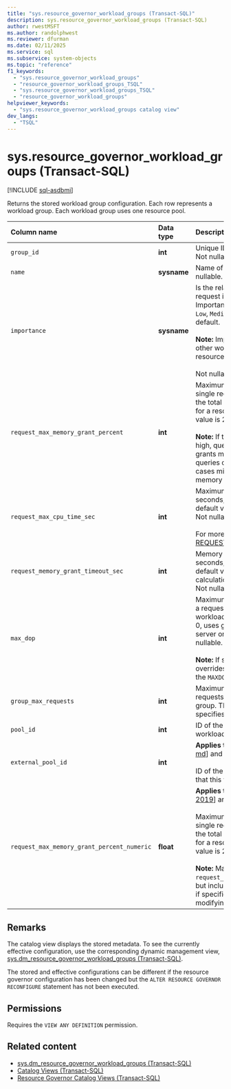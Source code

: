 ```yaml
---
title: "sys.resource_governor_workload_groups (Transact-SQL)"
description: sys.resource_governor_workload_groups (Transact-SQL)
author: rwestMSFT
ms.author: randolphwest
ms.reviewer: dfurman
ms.date: 02/11/2025
ms.service: sql
ms.subservice: system-objects
ms.topic: "reference"
f1_keywords:
  - "sys.resource_governor_workload_groups"
  - "resource_governor_workload_groups_TSQL"
  - "sys.resource_governor_workload_groups_TSQL"
  - "resource_governor_workload_groups"
helpviewer_keywords:
  - "sys.resource_governor_workload_groups catalog view"
dev_langs:
  - "TSQL"
---
```


# sys.resource_governor_workload_groups (Transact-SQL)

[!INCLUDE [sql-asdbmi](../../includes/applies-to-version/sql-asdbmi.md)]

Returns the stored workload group configuration. Each row represents a workload group. Each workload group uses one resource pool.

| Column name | Data type | Description |
|:--|:--|:--|
| `group_id` | **int** | Unique ID of the workload group. Not nullable. |
| `name` | **sysname** | Name of the workload group. Not nullable. |
| `importance` | **sysname** | Is the relative importance of a request in this workload group. Importance is one of the following: `Low`, `Medium`, `High`. `Medium` is the default. <br /><br /> **Note:** Importance is relative to other workload groups in the same resource pool.<br /><br />Not nullable. |
| `request_max_memory_grant_percent` | **int** | Maximum memory grant for a single request, as a percentage of the total query workspace memory for a resource pool. The default value is 25. Not nullable.<br /><br /> **Note:** If this setting is excessively high, queries requiring memory grants might be blocked until other queries complete, and in some cases might get an out-of-memory error. |
| `request_max_cpu_time_sec` | **int** | Maximum CPU use limit, in seconds, for a single request. The default value, 0, specifies no limit. Not nullable.<br /><br />For more information, see [REQUEST_MAX_CPU_TIME_SEC](../../t-sql/statements/create-workload-group-transact-sql.md#request_max_cpu_time_sec--value). |
| `request_memory_grant_timeout_sec` | **int** | Memory grant time-out, in seconds, for a single request. The default value, 0, uses an internal calculation based on query cost. Not nullable. |
| `max_dop` | **int** | Maximum degree of parallelism for a request executing in the workload group. The default value, 0, uses global settings in the server or database scope. Not nullable.<br /><br /> **Note:** If set to a value other than 0, overrides the global settings and the `MAXDOP` query hint. |
| `group_max_requests` | **int** | Maximum number of concurrent requests executing in the workload group. The default value, 0, specifies no limit. Not nullable. |
| `pool_id` | **int** | ID of the resource pool that this workload group uses. |
| `external_pool_id` | **int** | **Applies to**: [!INCLUDE[sssql16-md](../../includes/sssql16-md.md)] and later.<br /><br /> ID of the external resource pool that this workload group uses. |
| `request_max_memory_grant_percent_numeric` | **float** | **Applies to**: [!INCLUDE[sql-server-2019](../../includes/sssql19-md.md)] and later.<br /><br /> Maximum memory grant for a single request, as a percentage of the total query workspace memory for a resource pool. The default value is 25. Not nullable.<br /><br /> **Note:** Matches `request_max_memory_grant_percent`, but includes fractions of a percent if specified when creating or modifying a workload group. |

## Remarks

The catalog view displays the stored metadata. To see the currently effective configuration, use the corresponding dynamic management view, [sys.dm_resource_governor_workload_groups (Transact-SQL)](../../relational-databases/system-dynamic-management-views/sys-dm-resource-governor-workload-groups-transact-sql.md).

The stored and effective configurations can be different if the resource governor configuration has been changed but the `ALTER RESOURCE GOVERNOR RECONFIGURE` statement has not been executed.

## Permissions

Requires the `VIEW ANY DEFINITION` permission.

## Related content

- [sys.dm_resource_governor_workload_groups (Transact-SQL)](../../relational-databases/system-dynamic-management-views/sys-dm-resource-governor-workload-groups-transact-sql.md)
- [Catalog Views (Transact-SQL)](../../relational-databases/system-catalog-views/catalog-views-transact-sql.md)
- [Resource Governor Catalog Views (Transact-SQL)](../../relational-databases/system-catalog-views/resource-governor-catalog-views-transact-sql.md)

